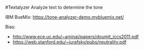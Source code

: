 #Textalyzer
Analyze text to determine the tone

IBM BueMix: https://tone-analyzer-demo.mybluemix.net/

Bias: 
- http://www.ece.uc.edu/~aminai/papers/doumit_iccs2011.pdf
- https://web.stanford.edu/~jurafsky/pubs/neutrality.pdf
